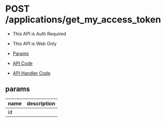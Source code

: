 # POST /applications/get_my_access_token

- This API is Auth Required
- This API is Web Only

- [Params](#params)
- [API Code](/src/endpoints/applications/get_my_access_token.js)
- [API Handler Code](/src/handlers/web/applications/get_my_access_token.js)

## params


name|description
---|---
id|
